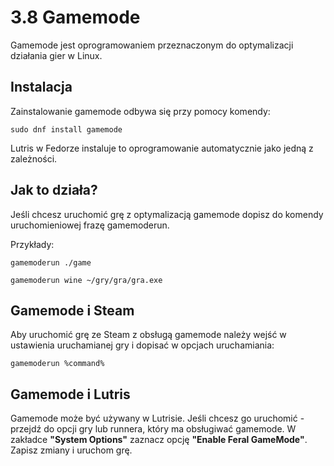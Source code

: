 # 3.8 Gamemode
Gamemode jest oprogramowaniem przeznaczonym do optymalizacji działania gier w Linux.

## Instalacja
Zainstalowanie gamemode odbywa się przy pomocy komendy:
```
sudo dnf install gamemode
```

Lutris w Fedorze instaluje to oprogramowanie automatycznie jako jedną z zależności.

## Jak to działa?
Jeśli chcesz uruchomić grę z optymalizacją gamemode dopisz do komendy uruchomieniowej frazę gamemoderun.

Przykłady:
```
gamemoderun ./game
```
```
gamemoderun wine ~/gry/gra/gra.exe
```

## Gamemode i Steam
Aby uruchomić grę ze Steam z obsługą gamemode należy wejść w ustawienia uruchamianej gry i dopisać w opcjach uruchamiania:
```
gamemoderun %command%
```

## Gamemode i Lutris
Gamemode może być używany w Lutrisie. Jeśli chcesz go uruchomić - przejdź do opcji gry lub runnera, który ma obsługiwać gamemode. W zakładce **"System Options"** zaznacz opcję **"Enable Feral GameMode"**. Zapisz zmiany i uruchom grę.